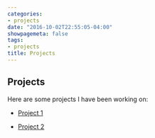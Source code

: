 ```yaml
---
categories:
- projects
date: "2016-10-02T22:55:05-04:00"
showpagemeta: false
tags:
- projects
title: Projects
---
```

## Projects

Here are some projects I have been working on:

- [Project 1](/Project1/)

- [Project 2](/Project2/)